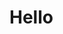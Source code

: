 <!DOCTYPE html>
<html>
  <head>
  <title>Hello</title>
  </head>
  
  <body>
    <h1>Hello</h1>
  </body>
</html> 
